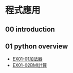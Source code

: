 # 程式應用

## 00 introduction

## 01 python overview
- [EX01-01加法器](ex01-01加法器.ipynb)
- [EX01-02BMI計算](ex01_02BMI計算.ipynb)
